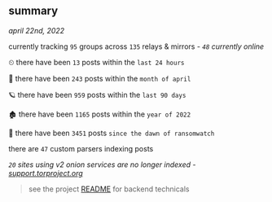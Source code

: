 
## summary
_april 22nd, 2022_

currently tracking `95` groups across `135` relays & mirrors - _`48` currently online_

⏲ there have been `13` posts within the `last 24 hours`

🦈 there have been `243` posts within the `month of april`

🪐 there have been `959` posts within the `last 90 days`

🏚 there have been `1165` posts within the `year of 2022`

🦕 there have been `3451` posts `since the dawn of ransomwatch`

there are `47` custom parsers indexing posts

_`20` sites using v2 onion services are no longer indexed - [support.torproject.org](https://support.torproject.org/onionservices/v2-deprecation/)_

> see the project [README](https://github.com/thetanz/ransomwatch#ransomwatch--) for backend technicals
